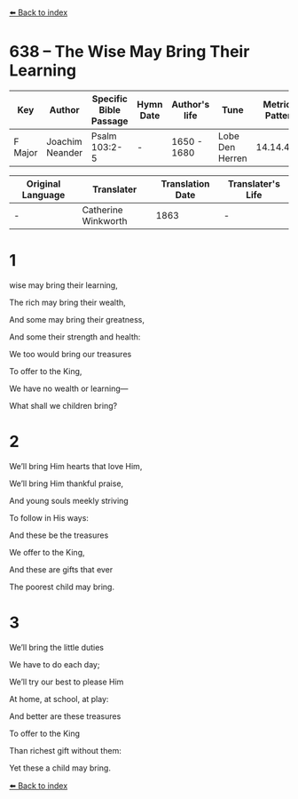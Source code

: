 [⬅️ Back to index](../README.md)

# 638 – The Wise May Bring Their Learning

Key | Author   | Specific Bible Passage     |Hymn Date |Author's life |Tune |Metrical Pattern   |Composer/Source                                                                                        
-- | --------- | ---------------------------|----------|--------------|-----|-------------------|-------------   
F Major  | Joachim Neander      | Psalm 103:2-5 | -  | 1650 - 1680 | Lobe Den Herren | 14.14.4.7.8 | Chorale Book for England, 1863 

Original Language | Translater | Translation Date   | Translater's Life     
----------------- | --------- | --------------------|-------------   
\-  | Catherine Winkworth      | 1863 | -  | 1827 - 1878 



# 1

wise may bring their learning,

The rich may bring their wealth,

And some may bring their greatness,

And some their strength and health:

We too would bring our treasures

To offer to the King,

We have no wealth or learning—

What shall we children bring?



# 2

We’ll bring Him hearts that love Him,

We’ll bring Him thankful praise,

And young souls meekly striving

To follow in His ways:

And these be the treasures

We offer to the King,

And these are gifts that ever

The poorest child may bring.



# 3

We’ll bring the little duties

We have to do each day;

We’ll try our best to please Him

At home, at school, at play:

And better are these treasures

To offer to the King

Than richest gift without them:

Yet these a child may bring.

[⬅️ Back to index](../README.md)
